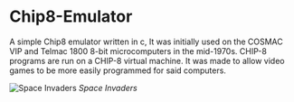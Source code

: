 # Chip8-Emulator
A simple Chip8 emulator written in c, It was initially used on the COSMAC VIP and Telmac 1800 8-bit microcomputers in the mid-1970s. CHIP-8 programs are run on a CHIP-8 virtual machine. It was made to allow video games to be more easily programmed for said computers.

![Space Invaders](http://i.imgur.com/6DUz0N8.png "Space Invaders")
*Space Invaders*
